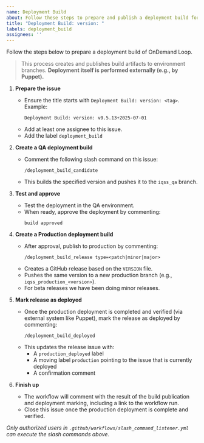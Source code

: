 ```yaml
---
name: Deployment Build
about: Follow these steps to prepare and publish a deployment build for QA and Production
title: "Deployment Build: version: "
labels: deployment_build
assignees: ''
---
```


Follow the steps below to prepare a deployment build of OnDemand Loop.

> This process creates and publishes build artifacts to environment branches. **Deployment itself is performed externally (e.g., by Puppet).**

1. **Prepare the issue**
    - Ensure the title starts with `Deployment Build: version: <tag>`.  
      Example:
      ```
      Deployment Build: version: v0.5.13+2025-07-01
      ```
    - Add at least one assignee to this issue.
    - Add the label `deployment_build`

2. **Create a QA deployment build**
    - Comment the following slash command on this issue:
      ```
      /deployment_build_candidate
      ```
    - This builds the specified version and pushes it to the `iqss_qa` branch.

3. **Test and approve**
    - Test the deployment in the QA environment.
    - When ready, approve the deployment by commenting:
      ```
      build approved
      ```

4. **Create a Production deployment build**
    - After approval, publish to production by commenting:
      ```
      /deployment_build_release type=<patch|minor|major>
      ```
    - Creates a GitHub release based on the `VERSION` file.
    - Pushes the same version to a new production branch (e.g., `iqss_production_<version>`).
    - For beta releases we have been doing minor releases.

5. **Mark release as deployed**
    - Once the production deployment is completed and verified (via external system like Puppet), mark the release as deployed by commenting:
      ```
      /deployment_build_deployed
      ```
    - This updates the release issue with:
        - A `production_deployed` label
        - A moving label `production` pointing to the issue that is currently deployed
        - A confirmation comment

6. **Finish up**
    - The workflow will comment with the result of the build publication and deployment marking, including a link to the workflow run.
    - Close this issue once the production deployment is complete and verified.

_Only authorized users in `.github/workflows/slash_command_listener.yml` can execute the slash commands above._
